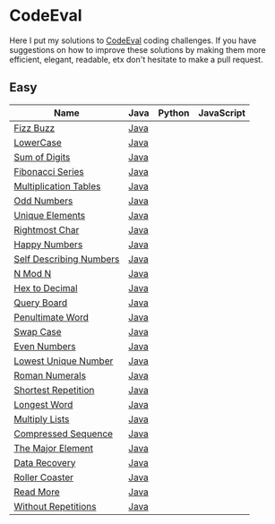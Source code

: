 CodeEval
========

Here I put my solutions to [CodeEval](https://www.codeeval.com/) coding
challenges. If you have suggestions on how to improve these solutions by making
them more efficient, elegant, readable, etx don't hesitate to make a pull
request.

Easy
----

| Name | Java | Python | JavaScript |
|------|------|--------|------------|
|[Fizz Buzz](https://www.codeeval.com/open_challenges/1/)|[Java](https://github.com/mirandaio/codeeval/blob/master/easy/FizzBuzz/Main.java)|||
|[LowerCase](https://www.codeeval.com/open_challenges/20/)|[Java](https://github.com/mirandaio/codeeval/blob/master/easy/LowerCase/Main.java)|||
|[Sum of Digits](https://www.codeeval.com/open_challenges/21/)|[Java](https://github.com/mirandaio/codeeval/blob/master/easy/SumDigits/Main.java)|||
|[Fibonacci Series](https://www.codeeval.com/open_challenges/22/)|[Java](https://github.com/mirandaio/codeeval/blob/master/easy/FibonacciSeries/Main.java)|||
|[Multiplication Tables](https://www.codeeval.com/open_challenges/23/)|[Java](https://github.com/mirandaio/codeeval/blob/master/easy/MultiplicationTables/Main.java)|||
|[Odd Numbers](https://www.codeeval.com/open_challenges/25/)|[Java](https://github.com/mirandaio/codeeval/blob/master/easy/OddNumbers/Main.java)|||
|[Unique Elements](https://www.codeeval.com/open_challenges/29/)|[Java](https://github.com/mirandaio/codeeval/blob/master/easy/UniqueElements/Main.java)|||
|[Rightmost Char](https://www.codeeval.com/open_challenges/31/)|[Java](https://github.com/mirandaio/codeeval/blob/master/easy/RightmostChar/Main.java)|||
|[Happy Numbers](https://www.codeeval.com/open_challenges/39/)|[Java](https://github.com/mirandaio/codeeval/blob/master/easy/HappyNumbers/Main.java)|||
|[Self Describing Numbers](https://www.codeeval.com/open_challenges/40/)|[Java](https://github.com/mirandaio/codeeval/blob/master/easy/SelfDescribingNumbers/Main.java)|||
|[N Mod N](https://www.codeeval.com/open_challenges/62/)|[Java](https://github.com/mirandaio/codeeval/blob/master/easy/NModeM/Main.java)|||
|[Hex to Decimal](https://www.codeeval.com/open_challenges/67/)|[Java](https://github.com/mirandaio/codeeval/blob/master/easy/HexToDecimal/Main.java)|||
|[Query Board](https://www.codeeval.com/open_challenges/87/)|[Java](https://github.com/mirandaio/codeeval/tree/master/easy/QueryBoard)|||
|[Penultimate Word](https://www.codeeval.com/open_challenges/92/)|[Java](https://github.com/mirandaio/codeeval/tree/master/easy/PenultimateWord)|||
|[Swap Case](https://www.codeeval.com/open_challenges/96/)|[Java](https://github.com/mirandaio/codeeval/blob/master/easy/SwapCase/Main.java)|||
|[Even Numbers](https://www.codeeval.com/open_challenges/100/)|[Java](https://github.com/mirandaio/codeeval/blob/master/easy/EvenNumbers/Main.java)|||
|[Lowest Unique Number](https://www.codeeval.com/open_challenges/103/)|[Java](https://github.com/mirandaio/codeeval/blob/master/easy/LowestUniqueNumber/Main.java)|||
|[Roman Numerals](https://www.codeeval.com/open_challenges/106/)|[Java](https://github.com/mirandaio/codeeval/blob/master/easy/RomanNumerals/Main.java)|||
|[Shortest Repetition](https://www.codeeval.com/open_challenges/107/)|[Java](https://github.com/mirandaio/codeeval/blob/master/easy/ShortestRepetition/Main.java)|||
|[Longest Word](https://www.codeeval.com/open_challenges/111/)|[Java](https://github.com/mirandaio/codeeval/blob/master/easy/LongestWord/Main.java)|||
|[Multiply Lists](https://www.codeeval.com/open_challenges/113/)|[Java](https://github.com/mirandaio/codeeval/blob/master/easy/MultiplyLists/Main.java)|||
|[Compressed Sequence](https://www.codeeval.com/open_challenges/128/)|[Java](https://github.com/mirandaio/codeeval/blob/master/easy/CompressedSequence/Main.java)|||
|[The Major Element](https://www.codeeval.com/open_challenges/132/)|[Java](https://github.com/mirandaio/codeeval/blob/master/easy/MajorElement/Main.java)|||
|[Data Recovery](https://www.codeeval.com/open_challenges/140/)|[Java](https://github.com/mirandaio/codeeval/blob/master/easy/DataRecovery/Main.java)|||
|[Roller Coaster](https://www.codeeval.com/open_challenges/156/)|[Java](https://github.com/mirandaio/codeeval/blob/master/easy/RollerCoaster/Main.java)|||
|[Read More](https://www.codeeval.com/open_challenges/167/)|[Java](https://github.com/mirandaio/codeeval/blob/master/easy/ReadMore/Main.java)|||
|[Without Repetitions](https://www.codeeval.com/open_challenges/173/)|[Java](https://github.com/mirandaio/codeeval/blob/master/easy/WithoutRepetitions/Main.java)|||

